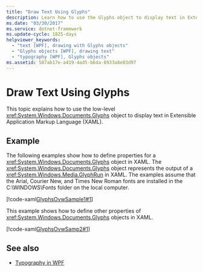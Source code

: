 ```yaml
---
title: "Draw Text Using Glyphs"
description: Learn how to use the Glyphs object to display text in Extensible Application Markup Language (XAML) in Windows Presentation Foundation (WPF) applications.
ms.date: "03/30/2017"
ms.service: dotnet-framework
ms.update-cycle: 1825-days
helpviewer_keywords:
  - "text [WPF], drawing with Glyphs objects"
  - "Glyphs objects [WPF], drawing text"
  - "typography [WPF], Glyphs objects"
ms.assetid: 587ab17e-a419-4ad5-b6da-8933a8e83d97
---
```

# Draw Text Using Glyphs

This topic explains how to use the low-level <xref:System.Windows.Documents.Glyphs> object to display text in Extensible Application Markup Language (XAML).

## Example

The following examples show how to define properties for a <xref:System.Windows.Documents.Glyphs> object in XAML. The <xref:System.Windows.Documents.Glyphs> object represents the output of a <xref:System.Windows.Media.GlyphRun> in XAML. The examples assume that the Arial, Courier New, and Times New Roman fonts are installed in the C:\WINDOWS\Fonts folder on the local computer.

[!code-xaml[GlyphsOvwSample1#1](~/samples/snippets/csharp/VS_Snippets_Wpf/GlyphsOvwSample1/CS/default.xaml#1)]

This example shows how to define other properties of <xref:System.Windows.Documents.Glyphs> objects in XAML.

[!code-xaml[GlyphsOvwSamp2#1](~/samples/snippets/csharp/VS_Snippets_Wpf/GlyphsOvwSamp2/CS/default.xaml#1)]

## See also

- [Typography in WPF](typography-in-wpf.md)

